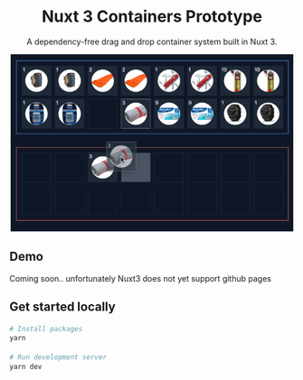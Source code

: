 <div align="center">

# Nuxt 3 Containers Prototype

A dependency-free drag and drop container system built in Nuxt 3.

<img src="public/img/demo.gif" alt="Nuxt 3 containers prototype example" title="Nuxt 3 containers prototype example" width="500" />
</div>

## Demo

Coming soon.. unfortunately Nuxt3 does not yet support github pages


## Get started locally

```bash
# Install packages
yarn

# Run development server
yarn dev
```